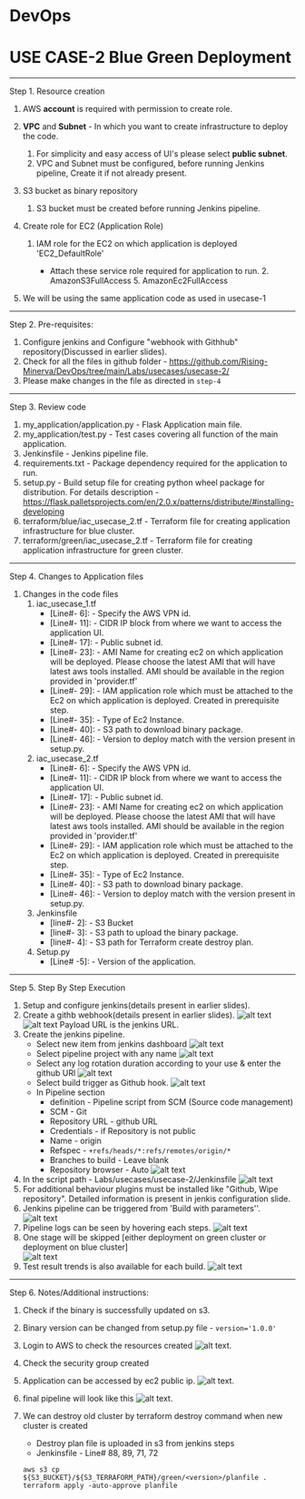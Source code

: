 # DevOps
# USE CASE-2  Blue Green Deployment
---------------------------------------
 

Step 1. Resource creation
    
 1. AWS **account** is required with permission to create role.
 
 2. **VPC** and **Subnet** - In which you want to create infrastructure to deploy the code.
    1. For simplicity and easy access of UI's please select **public subnet**. 
    2. VPC and Subnet must be configured, before running Jenkins pipeline, Create it if not already present.
 3. S3 bucket as binary repository
    1. S3 bucket must be created before running Jenkins pipeline.
 
 4. Create role for EC2 (Application Role)
    1. IAM role for the EC2 on which application is deployed 'EC2_DefaultRole'
        
       - Attach these service role required for application to run.
            2. AmazonS3FullAccess 
            5. AmazonEc2FullAccess   
 5. We will be using the same application code as used in usecase-1

---------------------------------------

Step 2. Pre-requisites:
     
1. Configure jenkins and Configure "webhook with Githhub" repository(Discussed in earlier slides).
2. Check for all the files in github folder - https://github.com/Rising-Minerva/DevOps/tree/main/Labs/usecases/usecase-2/
3. Please make changes in the file as directed in ``step-4``

---------------------------------------

Step 3. Review code

 1. my_application/application.py - Flask Application main file.
 2. my_application/test.py - Test cases covering all function of the main application. 
 3. Jenkinsfile - Jenkins pipeline file.
 4. requirements.txt - Package dependency required for the application to run.
 5. setup.py - Build setup file for creating python wheel package for distribution. For details description -https://flask.palletsprojects.com/en/2.0.x/patterns/distribute/#installing-developing
 6. terraform/blue/iac_usecase_2.tf - Terraform file for creating application infrastructure for blue cluster.
 6. terraform/green/iac_usecase_2.tf - Terraform file for creating application infrastructure for green cluster.
 

---------------------------------------

Step 4. Changes to Application files

1. Changes in the code files
     1. iac_usecase_1.tf 
        - [Line#- 6]: - Specify the AWS VPN id.
        - [Line#- 11]: - CIDR IP block from where we want to access the application UI.
        - [Line#- 17]: - Public subnet id.
        - [Line#- 23]: - AMI Name for creating ec2 on which application will be deployed. Please choose the latest AMI that will have latest aws tools installed.
                         AMI should be available in the region provided in 'provider.tf'
        - [Line#- 29]: - IAM application role which must be attached to the Ec2 on which application is deployed. Created in prerequisite step.
        - [Line#- 35]: - Type of Ec2 Instance.
        - [Line#- 40]: - S3 path to download binary package.
        - [Line#- 46]: - Version to deploy match with the version present in setup.py.
     1. iac_usecase_2.tf 
        - [Line#- 6]: - Specify the AWS VPN id.
        - [Line#- 11]: - CIDR IP block from where we want to access the application UI.
        - [Line#- 17]: - Public subnet id.
        - [Line#- 23]: - AMI Name for creating ec2 on which application will be deployed. Please choose the latest AMI that will have latest aws tools installed.
                         AMI should be available in the region provided in 'provider.tf'
        - [Line#- 29]: - IAM application role which must be attached to the Ec2 on which application is deployed. Created in prerequisite step.
        - [Line#- 35]: - Type of Ec2 Instance.
        - [Line#- 40]: - S3 path to download binary package.
        - [Line#- 46]: - Version to deploy match with the version present in setup.py.
     2. Jenkinsfile 
        - [line#- 2]: - S3 Bucket
        - [line#- 3]: - S3 path to upload the binary package.
        - [line#- 4]: - S3 path for Terraform create destroy plan.
     3. Setup.py
        - [Line# -5]: - Version of the application.   


---------------------------------------

Step 5. Step By Step Execution
    
 1. Setup and configure jenkins(details present in earlier slides).
 2. Create a githb webhook(details present in earlier slides).
    ![alt text](../../../images/GithubWebHook.png)
    ![alt text](../../../images/GithubWebHook2.png)
    Payload URL is the jenkins URL.
 3. Create the jenkins pipeline.
       - Select new item from jenkins dashboard ![alt text](../../../images/JenkinsNewItem.png)
       - Select pipeline project with any name ![alt text](../../../images/NewJenkinsPipeline.png)
       - Select any log rotation duration according to your use & enter the github URl ![alt text](../../../images/LogRotationAndGithub.png)
       - Select build trigger as Github hook. ![alt text](../../../images/BuildTriggers.png)
       - In Pipeline section 
            - definition - Pipeline script from SCM (Source code management)
            - SCM - Git
            - Repository URL - github URL
            - Credentials - if Repository is not public
            - Name - origin
            - Refspec - `+refs/heads/*:refs/remotes/origin/*`
            - Branches to build - Leave blank
            - Repository browser - Auto
             ![alt text](../../../images/SCM.png)
 4. In the script path - Labs/usecases/usecase-2/Jenkinsfile 
             ![alt text](../../../images/JenkinsFile2.png)
 5. For additional behaviour plugins must be installed like "Github, Wipe repository". Detailed information is present in jenkis configuration slide.
 5. Jenkins pipeline can be triggered from 'Build with parameters''.
              ![alt text](../../../images/NewBuild.png) 
 8. Pipeline logs can be seen by hovering each steps.
              ![alt text](../../../images/NewBuild2.png)
 9. One stage will be skipped [either deployment on green cluster or deployment on blue cluster]             
               ![alt text](../../../images/NewBuild2.png) 
 9. Test result trends is also available for each build.
              ![alt text](../../../images/TestResultTrend.png)              
           
 

---------------------------------------

Step 6. Notes/Additional instructions:
    
 1. Check if the binary is successfully updated on s3.
 2. Binary version can be changed from setup.py file - `version='1.0.0'`
 3. Login to AWS to check the resources created 
             ![alt text](../../../images/ec2.png).
 4. Check the security group created
 5. Application can be accessed by ec2 public ip.
             ![alt text](../../../images/Hello.png).    
 6. final pipeline will look like this 
             ![alt text](../../../images/FinalPipeline.png). 
 7. We can destroy old cluster by terraform destroy command when new cluster is created
       - Destroy plan file is uploaded in s3 from jenkins steps 
       - Jenkinsfile - Line# 88, 89, 71, 72 
                
        aws s3 cp ${S3_BUCKET}/${S3_TERRAFORM_PATH}/green/<version>/planfile .
        terraform apply -auto-approve planfile      


